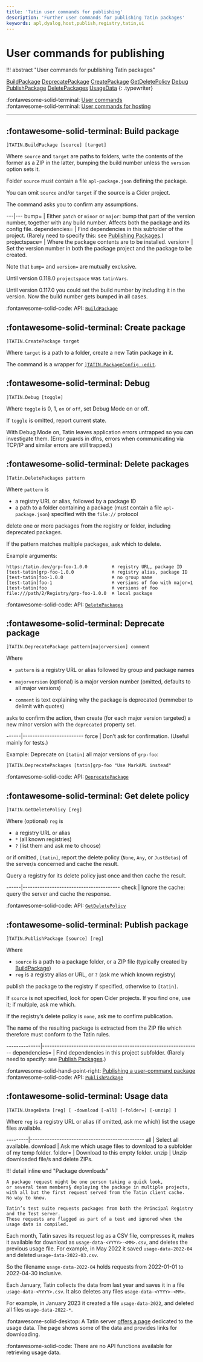 ```yaml
---
title: 'Tatin user commands for publishing'
description: 'Further user commands for publishing Tatin packages'
keywords: apl,dyalog,host,publish,registry,tatin,ui
---
```

# User commands for publishing

!!! abstract "User commands for publishing Tatin packages"

[BuildPackage](#build-package)       [DeprecatePackage](#deprecate-package)
[CreatePackage](#create-package)      [GetDeletePolicy](#get-delete-policy)
[Debug](#debug)              [PublishPackage](#publish-package)
[DeletePackages](#delete-packages)     [UsageData](#usage-data)
{: .typewriter}

:fontawesome-solid-terminal:
[User commands](user-commands.md)<br>
:fontawesome-solid-terminal:
[User commands for hosting](user-commands-host.md)


---

## :fontawesome-solid-terminal: Build package

    ]TATIN.BuildPackage [source] [target]

Where `source` and `target` are paths to folders, write the contents of the former as a ZIP in the latter,
bumping the build number unless the `version` option sets it.

Folder `source` must contain a file `apl-package.json` defining the package.

You can omit `source` and/or `target` if the source is a Cider project.

The command asks you to confirm any assumptions.

---|---
bump=         | Either `patch` or `minor` or `major`: bump that part of the version number, together with any build number. Affects both the package and its config file.
dependencies= | Find dependencies in this subfolder of the project. (Rarely need to specify this: see [Publishing Packages](publish-packages.md).)
projectspace= | Where the package contents are to be installed.
version=      | Set the version number in both the package project and the package to be created.

Note that `bump=` and `version=` are mutually exclusive.

Until version 0.118.0 `projectspace` was `tatinVars`.

Until version 0.117.0 you could set the build number by including it in the version.
Now the build number gets bumped in all cases.

:fontawesome-solid-code: API:
[`BuildPackage`](api.md#build-package)



## :fontawesome-solid-terminal: Create package

    ]TATIN.CreatePackage target

Where `target` is a path to a folder, create a new Tatin package in it.

The command is a wrapper for [`]TATIN.PackageConfig -edit`](user-commands.md#package-config).


## :fontawesome-solid-terminal: Debug

    ]TATIN.Debug [toggle]

Where `toggle` is 0, 1, `on` or `off`, set Debug Mode on or off.

If `toggle` is omitted, report current state.

With Debug Mode on, Tatin leaves application errors untrapped so you can investigate them.
(Error guards in dfns, errors when communicating via TCP/IP and similar errors are still trapped.)


## :fontawesome-solid-terminal: Delete packages

    ]Tatin.DeletePackages pattern

Where `pattern` is

-   a registry URL or alias, followed by a package ID
-   a path to a folder containing a package (must contain a file `apl-package.json`) specified with the `file://` protocol

delete one or more packages from the registry or folder, including deprecated packages.

If the pattern matches multiple packages, ask which to delete.

Example arguments:

    https:/tatin.dev/grp-foo-1.0.0         ⍝ registry URL, package ID
    [test-tatin]grp-foo-1.0.0              ⍝ registry alias, package ID
    [test-tatin]foo-1.0.0                  ⍝ no group name
    [test-tatin]foo-1                      ⍝ versions of foo with major=1
    [test-tatin]foo                        ⍝ versions of foo
    file:///path/2/Registry/grp-foo-1.0.0  ⍝ local package

:fontawesome-solid-code: API:
[`DeletePackages`](api.md#delete-packages)


## :fontawesome-solid-terminal: Deprecate package

    ]TATIN.DeprecatePackage pattern[majorversion] comment

Where

-   `pattern` is a registry URL or alias followed by group and package names

-   `majorversion` (optional) is a major version number (omitted, defaults to all major versions)

-   `comment` is text explaining why the package is deprecated (remmeber to delimit with quotes)

asks to confirm the action, then create
(for each major version targeted)
a new minor version with the `deprecated` property set.

------|-------------------------
force | Don’t ask for confirmation. (Useful mainly for tests.)

Example: Deprecate on `[tatin]` all major versions of `grp-foo`:
```
]TATIN.DeprecatePackages [tatin]grp-foo "Use MarkAPL instead"
```

:fontawesome-solid-code: API:
[`DeprecatePackage`](api.md#deprecate-package)


## :fontawesome-solid-terminal: Get delete policy

    ]TATIN.GetDeletePolicy [reg]

Where (optional) `reg` is

-   a registry URL or alias
-   `*` (all known registries)
-   `?` (list them and ask me to choose)

or if omitted, `[tatin]`,
report the delete policy (`None`, `Any`, or `JustBetas`) of the server/s concerned
and cache the result.

Query a registry for its delete policy just once
and then cache the result.

------|----------------------------------------
check | Ignore the cache: query the server and cache the response.

:fontawesome-solid-code: API:
[`GetDeletePolicy`](api.md#get-delete-policy)


## :fontawesome-solid-terminal: Publish package

    ]TATIN.PublishPackage [source] [reg]

Where

-   `source` is a path to a package folder, or a ZIP file (typically created by [BuildPackage](#build-package))
-   `reg` is a registry alias or URL, or `?` (ask me which known registry)

publish the package to the registry if specified, otherwise to `[tatin]`.

If `source` is not specified, look for open Cider projects.
If you find one, use it; if multiple, ask me which.

If the registry’s delete policy is `none`, ask me to confirm publication.

The name of the resulting package is extracted from the ZIP file which therefore must conform
to the Tatin rules.

--------------|-----------------------------------------------------------------
dependencies= | Find dependencies in this project subfolder. (Rarely need to specify: see [Publish Packages](publish-packages.md).)

:fontawesome-solid-hand-point-right:
[Publishing a user-command package](publish-packages.md#user-command-packages)<br>
:fontawesome-solid-code: API:
[`PublishPackage`](api.md#publish-package)


## :fontawesome-solid-terminal: Usage data

    ]TATIN.UsageData [reg] [ -download [-all] [-folder=] [-unzip] ]

Where `reg` is a registry URL or alias
(if omitted, ask me which)
list the usage files available.

---------|-----------------------------------------------
all      | Select all available.
download | Ask me which usage files to download to a subfolder of my temp folder.
folder=  | Download to this empty folder.
unzip    | Unzip downloaded file/s and delete ZIPs.

!!! detail inline end "Package downloads"

    A package request might be one person taking a quick look,
    or several team members§ deploying the package in multiple projects,
    with all but the first request served from the Tatin client cache.
    No way to know.

    Tatin’s test suite requests packages from both the Principal Registry and the Test server.
    These requests are flagged as part of a test and ignored when the usage data is compiled.


Each month, Tatin saves its request log as a CSV file,
compresses it, makes it available for download as `usage-data-<YYYY>-<MM>.csv`,
and deletes the previous usage file.
For example, in May 2022 it saved `usage-data-2022-04` and deleted `usage-data-2022-03.csv`.

So the filename `usage-data-2022-04` holds requests from 2022-01-01 to 2022-04-30 inclusive.

Each January, Tatin collects the data from last year and saves it in a file `usage-data-<YYYY>.csv`.
It also deletes any files `usage-data-<YYYY>-<MM>`.

For example, in January 2023 it created a file `usage-data-2022`, and deleted all files `usage-data-2022-*`.

:fontawesome-solid-desktop:
A Tatin server [offers a page](https://tatin.dev/v1/usage-data "Link to the principal Tatin server`s Usage Data page") dedicated to the usage data.
The page shows some of the data and provides links for downloading.

:fontawesome-solid-code:
There are no API functions available for retrieving usage data.
